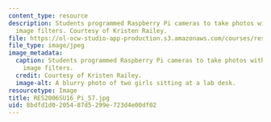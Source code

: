 ```yaml
---
content_type: resource
description: Students programmed Raspberry Pi cameras to take photos with different
  image filters. Courtesy of Kristen Railey.
file: https://ol-ocw-studio-app-production.s3.amazonaws.com/courses/res-2-006-girls-who-build-cameras-summer-2016/8bdfd1d0205487d5299e723d4e00df02_RES2006SU16_Pi_57.jpg
file_type: image/jpeg
image_metadata:
  caption: Students programmed Raspberry Pi cameras to take photos with different
    image filters.
  credit: Courtesy of Kristen Railey.
  image-alt: A blurry photo of two girls sitting at a lab desk.
resourcetype: Image
title: RES2006SU16_Pi_57.jpg
uid: 8bdfd1d0-2054-87d5-299e-723d4e00df02
---
```

